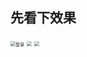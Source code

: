 ## 先看下效果

<img src="C:\Users\williams\Desktop\QQ浏览器截图20200330195911.png" alt="登录" style="zoom:50%;" />

<img src="C:\Users\williams\Desktop\QQ浏览器截图20200330195922.png" style="zoom:50%;" />

<img src="C:\Users\williams\Desktop\QQ浏览器截图20200330195808.png" style="zoom:50%;" />